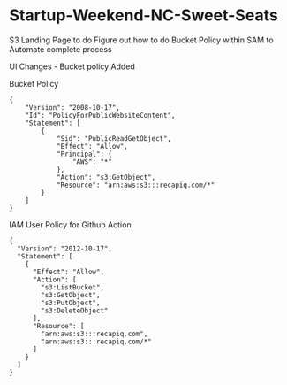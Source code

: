 # Startup-Weekend-NC-Sweet-Seats


S3 Landing Page to do
Figure out how to do Bucket Policy within SAM to Automate complete process





UI Changes - Bucket policy Added


Bucket Policy
```
{
    "Version": "2008-10-17",
    "Id": "PolicyForPublicWebsiteContent",
    "Statement": [
        {
            "Sid": "PublicReadGetObject",
            "Effect": "Allow",
            "Principal": {
                "AWS": "*"
            },
            "Action": "s3:GetObject",
            "Resource": "arn:aws:s3:::recapiq.com/*"
        }
    ]
}
```


IAM User Policy for Github Action 
```
{
  "Version": "2012-10-17",
  "Statement": [
    {
      "Effect": "Allow",
      "Action": [
        "s3:ListBucket",
        "s3:GetObject",
        "s3:PutObject",
        "s3:DeleteObject"
      ],
      "Resource": [
        "arn:aws:s3:::recapiq.com",
        "arn:aws:s3:::recapiq.com/*"
      ]
    }
  ]
}
```